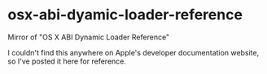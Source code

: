 # osx-abi-dyamic-loader-reference
Mirror of "OS X ABI Dynamic Loader Reference"

I couldn't find this anywhere on Apple's developer documentation website, so
I've posted it here for reference.
